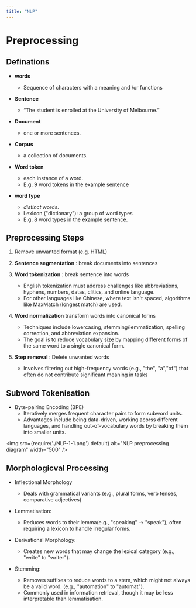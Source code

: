 ```yaml
---
title: "NLP"
---
```


# Preprocessing

## Definations

* **words**
    * Sequence of characters with a meaning and /or functions

* **Sentence**
    * “The student is enrolled at the University of Melbourne.”

* **Document**
    * one or more sentences.

* **Corpus**
    * a collection of documents.

* **Word token**
    * each instance of a word.
    * E.g. 9 word tokens in the example sentence

* **word type**
    * *distinct* words.
    * Lexicon ("dictionary"): a group of word types
    * E.g. 8 word types in the example sentence.



## Preprocessing Steps
1. Remove unwanted format (e.g. HTML)
2. **Sentence segmentation** : break documents into sentences
3. **Word tokenization** : break sentence into words
    - English tokenization must address challenges like abbreviations, hyphens, numbers, datas, clitics, and online language.
    - For other languages like Chinese, where text isn't spaced, algorithms like MaxMatch (longest match) are used.
4. **Word  normalization** transform words into canonical forms
    - Techniques include lowercasing, stemming/lemmatization, spelling correction, and abbreviation expansion.
    - The goal is to reduce vocabulary size by mapping different forms of the same word to a single canonical form.

5. **Step removal** : Delete unwanted words
    - Involves filtering out high-frequency words (e.g., "the", "a","of") that often do not contribute significant meaning in tasks 

## Subword Tokenisation
- Byte-pairing Encoding (BPE)
    - Iteratively merges frequent character pairs to form subword units.
    - Advantages include being data-driven, working acorss different languages, and handling out-of-vocabulary words by breaking them into smaller units.


<img src={require('./NLP-1-1.png').default} alt="NLP preprocessing diagram" width="500" />


## Morphologicval Processing
- Inflectional Morphology
    - Deals with grammatical variants (e.g., plural forms, verb tenses, comparative adjectives)
- Lemmatisation:
    - Reduces words to their lemma(e.g., "speaking" -> "speak"), often requiring a lexicon to handle irregular forms.

- Derivational Morphology:
    - Creates new words that may change the lexical category (e.g., "write" to "writer").

- Stemming:
    - Removes suffixes to reduce words to a stem, which might not always be a vaild word. (e.g., "automation" to "automat").
    - Commonly used in information retrieval, though it may be less interpretable than lemmatisation.


